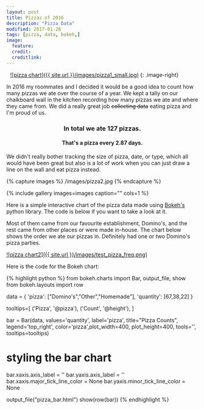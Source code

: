 ```yaml
---
layout: post
title: Pizzas of 2016
description: "Pizza Data"
modified: 2017-01-28
tags: [pizza, data, bokeh,]
image:
  feature:
  credit:
  creditlink: 
---
```



<a style="padding-left: 10px;" href="{{ site.url }}/images/pizza1.jpg">![pizza chart]({{ site.url }}/images/pizza1_small.jpg)</a>
{: .image-right}

In 2016 my roommates and I decided it would be a good idea to count how many pizzas we ate over the course of a year.
We kept a tally on our chalkboard wall in the kitchen recording how many pizzas we ate and where they came from.
We did a really great job ~~collecting data~~ eating pizza and I'm proud of us. 

<center>
<h3> In total we ate <b>127</b> pizzas.</h3>

<h4>That's a pizza every <b>2.87</b> days.</h4>
</center>


We didn't really bother tracking the size of pizza, date, or type, which all would have been great but also is a lot of work when you can just draw a line on the wall and eat pizza instead. 

{% capture images %}
	/images/pizza2.jpg
{% endcapture %}

{% include gallery images=images caption="" cols=1 %}

Here is a simple interactive chart of the pizza data made using [Bokeh's](http://bokeh.pydata.org/en/latest/) python library. The code is below if you want to take a look at it. 

<link rel="stylesheet" href="https://cdn.pydata.org/bokeh/release/bokeh-0.12.3.min.css" type="text/css" />   
<script type="text/javascript" src="https://cdn.pydata.org/bokeh/release/bokeh-0.12.3.min.js"></script>
<script type="text/javascript">
    Bokeh.set_log_level("info");
</script>
<center>
<div class="bk-root">
<div class="plotdiv" id="5a830989-be76-48dc-b4a5-144bcb3cbddd"></div>
</div>
			
<script type="text/javascript">
	Bokeh.$(function() {
	Bokeh.safely(function() {
	var docs_json = {"4e68ea1f-7b69-4d01-ac58-dcb0a692cf77":{"roots":{"references":[{"attributes":{"below":[{"id":"d99314c2-c99e-4737-823f-3fb14e1bde77","type":"CategoricalAxis"}],"left":[{"id":"5036509e-df3d-4e1b-a372-010ec4c42f33","type":"LinearAxis"}],"plot_height":400,"plot_width":400,"renderers":[{"id":"db212ada-03c2-489e-87ee-bd8d99d026f3","type":"GlyphRenderer"},{"id":"b05beb98-9f34-4410-bf17-09832768f24f","type":"GlyphRenderer"},{"id":"7d228483-3749-4e39-a4a5-213423a63f13","type":"GlyphRenderer"},{"id":"04d474f7-822c-4303-866e-47b2f6874be8","type":"Legend"},{"id":"d99314c2-c99e-4737-823f-3fb14e1bde77","type":"CategoricalAxis"},{"id":"5036509e-df3d-4e1b-a372-010ec4c42f33","type":"LinearAxis"},{"id":"190e5a39-4b90-41f9-a95a-0578132f8153","type":"Grid"}],"title":{"id":"d73dae95-35ba-4465-80f4-e17b2c64612f","type":"Title"},"tool_events":{"id":"51081c14-938c-472b-a725-73fcb1924c2a","type":"ToolEvents"},"toolbar":{"id":"fe1658d7-eba3-43d0-8f47-650ec58f9b4d","type":"Toolbar"},"x_mapper_type":"auto","x_range":{"id":"87c05da0-9c64-4a83-939d-c2bbbffebd01","type":"FactorRange"},"y_mapper_type":"auto","y_range":{"id":"6fa6b8b1-27b3-4a44-974c-14db16ee2fc3","type":"Range1d"}},"id":"fac26ca8-9366-4f0e-a069-7fd16e3541aa","subtype":"Chart","type":"Plot"},{"attributes":{"label":{"value":"Other"},"renderers":[{"id":"b05beb98-9f34-4410-bf17-09832768f24f","type":"GlyphRenderer"}]},"id":"b8596926-8125-4ae0-a0bc-f22cb59f7519","type":"LegendItem"},{"attributes":{"fill_alpha":{"field":"fill_alpha"},"fill_color":{"field":"color"},"height":{"field":"height","units":"data"},"line_color":{"field":"line_color"},"width":{"field":"width","units":"data"},"x":{"field":"x"},"y":{"field":"y"}},"id":"626fc704-9bef-47d6-bf02-675205d25ace","type":"Rect"},{"attributes":{"data_source":{"id":"c3362c23-c92a-4a77-81e7-4dfc071293e1","type":"ColumnDataSource"},"glyph":{"id":"379d90d5-53de-4e39-9fef-f92f6866b8c3","type":"Rect"},"hover_glyph":null,"nonselection_glyph":null,"selection_glyph":null},"id":"b05beb98-9f34-4410-bf17-09832768f24f","type":"GlyphRenderer"},{"attributes":{"fill_alpha":{"field":"fill_alpha"},"fill_color":{"field":"color"},"height":{"field":"height","units":"data"},"line_color":{"field":"line_color"},"width":{"field":"width","units":"data"},"x":{"field":"x"},"y":{"field":"y"}},"id":"379d90d5-53de-4e39-9fef-f92f6866b8c3","type":"Rect"},{"attributes":{"dimension":1,"plot":{"id":"fac26ca8-9366-4f0e-a069-7fd16e3541aa","subtype":"Chart","type":"Plot"},"ticker":{"id":"a0a61a03-aab0-4c77-9150-6a89e1df51f0","type":"BasicTicker"}},"id":"190e5a39-4b90-41f9-a95a-0578132f8153","type":"Grid"},{"attributes":{},"id":"51081c14-938c-472b-a725-73fcb1924c2a","type":"ToolEvents"},{"attributes":{},"id":"9b1480c3-72fc-4b60-80f7-ec0d1064cb6a","type":"CategoricalTickFormatter"},{"attributes":{"active_drag":"auto","active_scroll":"auto","active_tap":"auto","tools":[{"id":"409779f9-a05a-4215-ba10-377a4e15a52d","type":"HoverTool"}]},"id":"fe1658d7-eba3-43d0-8f47-650ec58f9b4d","type":"Toolbar"},{"attributes":{"callback":null,"plot":{"id":"fac26ca8-9366-4f0e-a069-7fd16e3541aa","subtype":"Chart","type":"Plot"},"tooltips":[["Pizza","@pizza"],["Count","@height"]]},"id":"409779f9-a05a-4215-ba10-377a4e15a52d","type":"HoverTool"},{"attributes":{},"id":"a0a61a03-aab0-4c77-9150-6a89e1df51f0","type":"BasicTicker"},{"attributes":{},"id":"3798c12f-4b27-4d0f-85b4-35d3e2ad7fc7","type":"CategoricalTicker"},{"attributes":{},"id":"85867a96-92de-4531-bc1f-26dc6fb8994d","type":"BasicTickFormatter"},{"attributes":{"items":[{"id":"772a45be-ae0f-46f4-aff3-9b660a8bce69","type":"LegendItem"},{"id":"b8596926-8125-4ae0-a0bc-f22cb59f7519","type":"LegendItem"},{"id":"33aac6d8-67c4-4654-af94-b517a0aeb43d","type":"LegendItem"}],"plot":{"id":"fac26ca8-9366-4f0e-a069-7fd16e3541aa","subtype":"Chart","type":"Plot"}},"id":"04d474f7-822c-4303-866e-47b2f6874be8","type":"Legend"},{"attributes":{"data_source":{"id":"73526b62-a84b-4ee8-be55-e5851e7c3f98","type":"ColumnDataSource"},"glyph":{"id":"626fc704-9bef-47d6-bf02-675205d25ace","type":"Rect"},"hover_glyph":null,"nonselection_glyph":null,"selection_glyph":null},"id":"7d228483-3749-4e39-a4a5-213423a63f13","type":"GlyphRenderer"},{"attributes":{"fill_alpha":{"field":"fill_alpha"},"fill_color":{"field":"color"},"height":{"field":"height","units":"data"},"line_color":{"field":"line_color"},"width":{"field":"width","units":"data"},"x":{"field":"x"},"y":{"field":"y"}},"id":"871c014a-8647-442d-a3a8-8f84cd7af730","type":"Rect"},{"attributes":{"axis_label":"","formatter":{"id":"85867a96-92de-4531-bc1f-26dc6fb8994d","type":"BasicTickFormatter"},"minor_tick_line_color":{"value":null},"plot":{"id":"fac26ca8-9366-4f0e-a069-7fd16e3541aa","subtype":"Chart","type":"Plot"},"ticker":{"id":"a0a61a03-aab0-4c77-9150-6a89e1df51f0","type":"BasicTicker"}},"id":"5036509e-df3d-4e1b-a372-010ec4c42f33","type":"LinearAxis"},{"attributes":{"label":{"value":"Homemade"},"renderers":[{"id":"7d228483-3749-4e39-a4a5-213423a63f13","type":"GlyphRenderer"}]},"id":"33aac6d8-67c4-4654-af94-b517a0aeb43d","type":"LegendItem"},{"attributes":{"children":[{"id":"fac26ca8-9366-4f0e-a069-7fd16e3541aa","subtype":"Chart","type":"Plot"}]},"id":"79d5da58-b62f-4a1f-8938-56fbca43f92c","type":"Row"},{"attributes":{"axis_label":"","formatter":{"id":"9b1480c3-72fc-4b60-80f7-ec0d1064cb6a","type":"CategoricalTickFormatter"},"major_label_orientation":0.7853981633974483,"major_tick_line_color":{"value":null},"plot":{"id":"fac26ca8-9366-4f0e-a069-7fd16e3541aa","subtype":"Chart","type":"Plot"},"ticker":{"id":"3798c12f-4b27-4d0f-85b4-35d3e2ad7fc7","type":"CategoricalTicker"}},"id":"d99314c2-c99e-4737-823f-3fb14e1bde77","type":"CategoricalAxis"},{"attributes":{"callback":null,"factors":["Domino's","Homemade","Other"]},"id":"87c05da0-9c64-4a83-939d-c2bbbffebd01","type":"FactorRange"},{"attributes":{"callback":null,"column_names":["line_color","line_alpha","color","fill_alpha","height","width","y","x","label"],"data":{"chart_index":[{"pizza":"Other"}],"color":["#407ee7"],"fill_alpha":[0.8],"height":[38.0],"label":[{"pizza":"Other"}],"line_alpha":[1.0],"line_color":["white"],"pizza":["Other"],"width":[0.8],"x":["Other"],"y":[19.0]}},"id":"c3362c23-c92a-4a77-81e7-4dfc071293e1","type":"ColumnDataSource"},{"attributes":{"label":{"value":"Domino's"},"renderers":[{"id":"db212ada-03c2-489e-87ee-bd8d99d026f3","type":"GlyphRenderer"}]},"id":"772a45be-ae0f-46f4-aff3-9b660a8bce69","type":"LegendItem"},{"attributes":{"data_source":{"id":"4ef28a02-08eb-43a6-b4df-32f58bb3005c","type":"ColumnDataSource"},"glyph":{"id":"871c014a-8647-442d-a3a8-8f84cd7af730","type":"Rect"},"hover_glyph":null,"nonselection_glyph":null,"selection_glyph":null},"id":"db212ada-03c2-489e-87ee-bd8d99d026f3","type":"GlyphRenderer"},{"attributes":{"callback":null,"column_names":["line_color","line_alpha","color","fill_alpha","height","width","y","x","label"],"data":{"chart_index":[{"pizza":"Domino's"}],"color":["#f22c40"],"fill_alpha":[0.8],"height":[67.0],"label":[{"pizza":"Domino's"}],"line_alpha":[1.0],"line_color":["white"],"pizza":["Domino's"],"width":[0.8],"x":["Domino's"],"y":[33.5]}},"id":"4ef28a02-08eb-43a6-b4df-32f58bb3005c","type":"ColumnDataSource"},{"attributes":{"callback":null,"column_names":["line_color","line_alpha","color","fill_alpha","height","width","y","x","label"],"data":{"chart_index":[{"pizza":"Homemade"}],"color":["#5ab738"],"fill_alpha":[0.8],"height":[22.0],"label":[{"pizza":"Homemade"}],"line_alpha":[1.0],"line_color":["white"],"pizza":["Homemade"],"width":[0.8],"x":["Homemade"],"y":[11.0]}},"id":"73526b62-a84b-4ee8-be55-e5851e7c3f98","type":"ColumnDataSource"},{"attributes":{"callback":null,"end":70.35},"id":"6fa6b8b1-27b3-4a44-974c-14db16ee2fc3","type":"Range1d"},{"attributes":{"plot":null,"text":"Pizza Counts"},"id":"d73dae95-35ba-4465-80f4-e17b2c64612f","type":"Title"}],"root_ids":["79d5da58-b62f-4a1f-8938-56fbca43f92c"]},"title":"Bokeh Application","version":"0.12.3"}};
	var render_items = [{"docid":"4e68ea1f-7b69-4d01-ac58-dcb0a692cf77","elementid":"5a830989-be76-48dc-b4a5-144bcb3cbddd","modelid":"79d5da58-b62f-4a1f-8938-56fbca43f92c"}];
					
	Bokeh.embed.embed_items(docs_json, render_items);
		});
	});
</script>
</center>

Most of them came from our favourite establishment, Domino's, and the rest came from other places or were made in-house. The chart below shows the order we ate our pizzas in. Definitely had one or two Domino's pizza parties.  

<a href="{{ site.url }}/images/test_pizza_freq.png">![pizza chart2]({{ site.url }}/images/test_pizza_freq.png)</a>

Here is the code for the Bokeh chart:

{% highlight python %}
from bokeh.charts import Bar, output_file, show
from bokeh.layouts import row

data = {
    'pizza': ["Domino's","Other","Homemade"],
    'quantity': [67,38,22]
}

tooltips=[
    ('Pizza', '@pizza'),
    ('Count', '@height'),
]

bar = Bar(data, values='quantity', label='pizza', title="Pizza Counts",
legend='top_right', color='pizza',plot_width=400, plot_height=400, 
tools='', tooltips=tooltips)

# styling the bar chart
bar.xaxis.axis_label = ''
bar.yaxis.axis_label = ''
bar.xaxis.major_tick_line_color = None
bar.yaxis.minor_tick_line_color = None

output_file("pizza_bar.html")
show(row(bar))
{% endhighlight %}